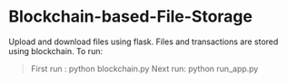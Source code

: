 # Blockchain-based-File-Storage
Upload and download files using flask. Files and transactions are stored using blockchain. 
To run:
>First run : python blockchain.py
>Next run: python run_app.py
